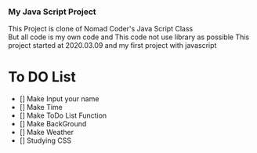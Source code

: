 ### My Java Script Project  
This Project is clone of Nomad Coder's Java Script Class  
But all code is my own code and This code not use library as possible
This project started at 2020.03.09 and my first project with javascript


# To DO List
- [] Make Input your name
- [] Make Time
- [] Make ToDo List Function 
- [] Make BackGround
- [] Make Weather 
- [] Studying CSS